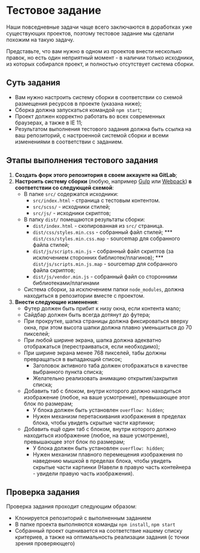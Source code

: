 # Тестовое задание

Наши повседневные задачи чаще всего заключаются в доработках уже существующих проектов, поэтому тестовое задание мы сделали похожим на такую задачу.

Представьте, что вам нужно в одном из проектов внести несколько правок, но есть один неприятный момент - в наличии только исходники, из которых собирался проект, и полностью отсутствует система сборки.

## Суть задания
- Вам нужно настроить систему сборки в соответствии со схемой размещения ресурсов в проекте (указана ниже);
- Сборка должна запускаться командой `npm start`;
- Проект должен корректно работать во всех современных браузерах, а также в IE 11;
- Результатом выполнения тестового задания должна быть ссылка на ваш репозиторий, с настроенной системой сборки и всеми изменениями в соответствии с заданием.

## Этапы выполнения тестового задания

1. **Создать форк этого репозитория в своем аккаунте на GitLab**;
2. **Настроить систему сборки** (любую, например [Gulp](https://gulpjs.com/) или [Webpack](https://webpack.js.org/)) **в соответствии со следующей схемой**:
    * В папке `src/` содержатся исходники:
        * `src/index.html` - страница с тестовым контентом.
        * `src/scss/` - исходники стилей;
        * `src/js/` - исходники скриптов;
    * В папку `dist/` помещаются результаты сборки:
        * `dist/index.html` - скопированная из `src/` страница.
        * `dist/css/styles.min.css` - собранный файл стилей;
        *** `dist/css/styles.min.css.map` - sourcemap для собранного файла стилей;
        * `dist/js/scripts.min.js` - собранный файл скриптов (за исключением сторонних библиотек/плагинов);
        *** `dist/js/scripts.min.js.map` - sourcemap для собранного файла скриптов;
        * `dist/js/vendor.min.js` - собранный файл со сторонними библиотеками/плагинами
    * Система сборки, за исключением папки `node_modules`, должна находиться в репозитории вместе с проектом.
3. **Внести следующие изменения**:
    * Футер должен быть прибит к низу окна, если контента мало;
    * Сайдбар должен быть всегда дотянут до футера;
    * При прокрутке, шапка страницы должна фиксироваться вверху окна, при этом высота шапки должна плавно уменьшиться до 70 пикселей;
    * При любой ширине экрана, шапка должна адекватно отображаться (перестраиваться, если необходимо);
    * При ширине экрана менее 768 пикселей, табы должны превращаться в выпадающий список;
        * Заголовок активного таба должен отображаться в качестве выбранного пункта списка;
        * Желательно реализовать анимацию открытия/закрытия списка;
    * Добавить таб с блоком, внутри которого должно находиться изображение (любое, на ваше усмотрение), превышающее этот блок по размерам;
        * У блока должен быть установлен `overflow: hidden`;
        * Нужен механизм перетаскивания изображения в пределах блока, чтобы увидеть скрытые части картинки;
    * Добавить ещё один таб с блоком, внутри которого должно находиться изображение (любое, на ваше усмотрение), превышающее этот блок по размерам;
        * У блока должен быть установлен `overflow: hidden`;
        * Нужен механизм плавного перемещения изображения по наведению мышкой в пределах блока, чтобы увидеть скрытые части картинки (Навели в правую часть контейнера - увидели правую часть изображения).

## Проверка задания

Проверка задания проходит следующим образом:
* Клонируется репозиторий с выполненным заданием
* В папке проекта выполняются команды `npm install`, `npm start`
* Собранный проект оценивается на соответствие нашему списку критериев, а также на оптимальность реализации задания (с точки зрения проверяющего)
